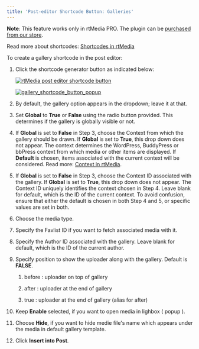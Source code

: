 ```yaml
---
title: 'Post-editor Shortcode Button: Galleries'
---
```


**Note**: This feature works only in rtMedia PRO. The plugin can be [purchased from our store](https://rtcamp.com/store/rtmedia-pro/).


Read more about shortcodes: [Shortcodes in rtMedia](/rtmedia/features/shortcodes/)

To create a gallery shortcode in the post editor:

1. Click the shortcode generator button as indicated below:

    [![rtMedia post editor shortcode button](https://rtcamp.com/wp-content/uploads/2013/11/image17.png)](https://rtcamp.com/wp-content/uploads/2013/11/image17.png)

    [![gallery_shortcode_button_popup](https://cloud.githubusercontent.com/assets/7771963/7118275/aad53c14-e21b-11e4-8e8e-5e62cf3ffe27.png)](https://cloud.githubusercontent.com/assets/7771963/7118275/aad53c14-e21b-11e4-8e8e-5e62cf3ffe27.png)

2. By default, the gallery option appears in the dropdown; leave it at that.

3. Set **Global** to **True** or **False** using the radio button provided. This determines if the gallery is globally visible or not.

4. If **Global** is set to **False** in Step 3, choose the Context from which the gallery should be drawn. 
   If **Global** is set to **True**, this drop down does not appear. The context determines the WordPress, BuddyPress or bbPress context from which media or other items are displayed. 
   If **Default** is chosen, items associated with the current context will be considered. Read more: [Context in rtMedia](/rtmedia/developer/context/).

5. If **Global** is set to **False** in Step 3, choose the Context ID associated with the gallery. If **Global** is set to **True**, this drop down does not appear. The Context ID uniquely identifies the context chosen in Step 4. Leave blank for default, which is the ID of the current context.
To avoid confusion, ensure that either the default is chosen in both Step 4 and 5, or specific values are set in both.

6. Choose the media type.

7. Specify the Favlist ID if you want to fetch associated media with it.

8. Specify the Author ID associated with the gallery. Leave blank for default, which is the ID of the current author.
	
9. Specify position to show the uploader along with the gallery. Default is **FALSE**.
	
	1. before : uploader on top of gallery
	
	2. after : uploader at the end of gallery
	
	3. true : uploader at the end of gallery (alias for after)

10. Keep **Enable** selected, if you want to open media in lighbox ( popup ).

11. Choose **Hide**, if you want to hide medie file's name which appears under the media in default gallery template. 
	
12. Click **Insert into Post**.

  

